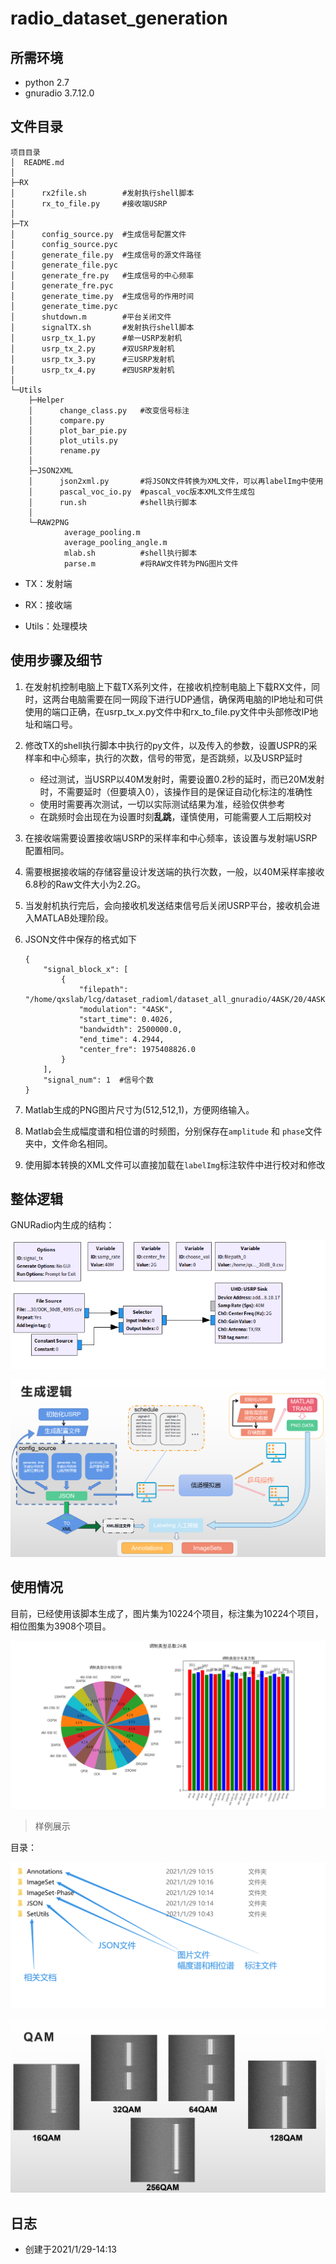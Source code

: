 # radio_dataset_generation




## 所需环境

- python 2.7
- gnuradio 3.7.12.0

## 文件目录

```
项目目录
│  README.md
│  
├─RX
│      rx2file.sh        #发射执行shell脚本
│      rx_to_file.py     #接收端USRP
│      
├─TX
│      config_source.py  #生成信号配置文件
│      config_source.pyc
│      generate_file.py  #生成信号的源文件路径
│      generate_file.pyc
│      generate_fre.py   #生成信号的中心频率
│      generate_fre.pyc
│      generate_time.py  #生成信号的作用时间
│      generate_time.pyc
│      shutdown.m        #平台关闭文件
│      signalTX.sh       #发射执行shell脚本
│      usrp_tx_1.py      #单一USRP发射机
│      usrp_tx_2.py      #双USRP发射机
│      usrp_tx_3.py      #三USRP发射机
│      usrp_tx_4.py      #四USRP发射机
│      
└─Utils
    ├─Helper
    │      change_class.py   #改变信号标注
    │      compare.py     
    │      plot_bar_pie.py
    │      plot_utils.py
    │      rename.py
    │      
    ├─JSON2XML
    │      json2xml.py       #将JSON文件转换为XML文件，可以再labelImg中使用
    │      pascal_voc_io.py  #pascal_voc版本XML文件生成包
    │      run.sh            #shell执行脚本
    │      
    └─RAW2PNG
            average_pooling.m        
            average_pooling_angle.m
            mlab.sh          #shell执行脚本
            parse.m          #将RAW文件转为PNG图片文件
```

- TX：发射端

- RX：接收端
- Utils：处理模块



## 使用步骤及细节

1. 在发射机控制电脑上下载TX系列文件，在接收机控制电脑上下载RX文件，同时，这两台电脑需要在同一网段下进行UDP通信，确保两电脑的IP地址和可供使用的端口正确，在usrp_tx_x.py文件中和rx_to_file.py文件中头部修改IP地址和端口号。

2. 修改TX的shell执行脚本中执行的py文件，以及传入的参数，设置USPR的采样率和中心频率，执行的次数，信号的带宽，是否跳频，以及USRP延时

   - 经过测试，当USRP以40M发射时，需要设置0.2秒的延时，而已20M发射时，不需要延时（但要填入0），该操作目的是保证自动化标注的准确性
   - 使用时需要再次测试，一切以实际测试结果为准，经验仅供参考
   - 在跳频时会出现在为设置时刻**乱跳**，谨慎使用，可能需要人工后期校对

3. 在接收端需要设置接收端USRP的采样率和中心频率，该设置与发射端USRP配置相同。

4. 需要根据接收端的存储容量设计发送端的执行次数，一般，以40M采样率接收6.8秒的Raw文件大小为2.2G。

5. 当发射机执行完后，会向接收机发送结束信号后关闭USRP平台，接收机会进入MATLAB处理阶段。

6. JSON文件中保存的格式如下

   ```
   {
       "signal_block_x": [
           {
               "filepath": "/home/qxslab/lcg/dataset_radioml/dataset_all_gnuradio/4ASK/20/4ASK_20dB_4076.csv",
               "modulation": "4ASK",
               "start_time": 0.4026,
               "bandwidth": 2500000.0,
               "end_time": 4.2944,
               "center_fre": 1975408826.0
           }
       ],
       "signal_num": 1  #信号个数
   }
   ```

7. Matlab生成的PNG图片尺寸为(512,512,1)，方便网络输入。

8. Matlab会生成幅度谱和相位谱的时频图，分别保存在`amplitude` 和 `phase`文件夹中，文件命名相同。

9. 使用脚本转换的XML文件可以直接加载在`labelImg`标注软件中进行校对和修改



## 整体逻辑

GNURadio内生成的结构：

![截图_2021-01-29_14-28-09](README.assets/截图_2021-01-29_14-28-09.png)

![image-20210129141209243](README.assets/image-20210129141209243.png)



## 使用情况

目前，已经使用该脚本生成了，图片集为10224个项目，标注集为10224个项目，相位图集为3908个项目。

![1-29-10-19](README.assets/1-29-10-19.png)

> 样例展示

目录：

<img src="README.assets/image-20210129142008691.png" alt="image-20210129142008691" style="zoom:50%;" />

![image-20210129141459597](README.assets/image-20210129141459597.png)

## 日志

- 创建于2021/1/29-14:13

